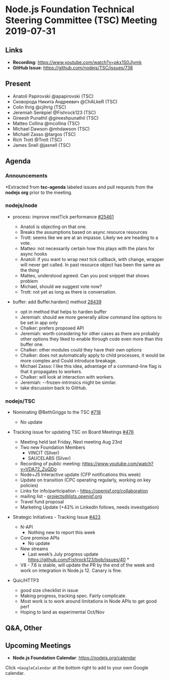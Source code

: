 # Node.js Foundation Technical Steering Committee (TSC) Meeting 2019-07-31

## Links

* **Recording**:  https://www.youtube.com/watch?v=pkx1S0Jlymk
* **GitHub Issue**: https://github.com/nodejs/TSC/issues/738

## Present

* Anatoli Papirovski @apapirovski (TSC)
* Сковорода Никита Андреевич @ChALkeR (TSC)
* Colin Ihrig @cjihrig (TSC)
* Jeremiah Senkpiel @Fishrock123 (TSC)
* Gireesh Punathil @gireeshpunathil (TSC)
* Matteo Collina @mcollina (TSC)
* Michael Dawson @mhdawson (TSC)
* Michaël Zasso @targos (TSC)
* Rich Trott @Trott (TSC)
* James Snell @jasnell (TSC)

## Agenda

### Announcements

*Extracted from **tsc-agenda** labeled issues and pull requests from the **nodejs org** prior to the meeting.

### nodejs/node

* process: improve nextTick performance [#25461](https://github.com/nodejs/node/pull/25461)
  * Anatoli is objecting on that one.
  * Breaks the assumptions based on async resource resources
  * Trott: seems like we are at an impasse. Likely we are heading to a vote.
  * Matteo: not necessarily certain how this plays with the plans for async hooks
  * Anatoli:  if you want to wrap next tick callback, with change, wrapper will never get
    called. In past resource object has been the same as the thing
  * Matteo, understood agreed. Can you post snippet that shows problem
  * Michael, should we suggest vote now?
  * Trott: not yet as long as there is conversation.

* buffer: add Buffer.harden() method [28439](https://github.com/nodejs/node/pull/28439)
  * opt in method that helps to harden buffer
  * Jeremiah: should we more generally allow command line options to be set in app only
  * Chalker: prefers proposed API
  * Jeremiah: worth considering for other cases as there are probably other options they liked
    to enable through code even more than this buffer one.
  * Chalker: other modules could they have their own options
  * Chalker: does not automatically apply to child processes, it would be more complex and
    Could introduce breakage.
  * Michael Zasso: I like this idea, advantage of a command-line flag is that it propagates
    to workers.
  * Chalker: will look at interaction with workers.
  * Jeremiah: --frozen-intrinsics might be similar.
  * take discussion back to GitHub.

### nodejs/TSC

* Nominating @BethGriggs to the TSC [#718](https://github.com/nodejs/TSC/issues/718)
  * No update

* Tracking issue for updating TSC on Board Meetings
[#476](https://github.com/nodejs/TSC/issues/476)
  * Meeting held last Friday, Next meeting Aug 23rd
  * Two new Foundation Members
    * VINCIT (Silver)
    * SAUCELABS (Silver)
  * Recording of public meeting: https://www.youtube.com/watch?v=VDA72_ZuQDo
  * Node+JS Interactive update (CFP notifications this week)
  * Update on transition (CPC operating regularly, working on key policies)
  * Links for info/participation - https://openjsf.org/collaboration
  * mailing list - projects@lists.openjsf.org
  * Travel fund proposal
  * Marketing Update (+43% in LinkedIn follows, needs investigation)

* Strategic Initiatives - Tracking Issue [#423](https://github.com/nodejs/TSC/issues/423)
  * N-API
    * Nothing new to report this week
  * Core promise APIs
    * No update
  * New streams
    * Last week’s July progress update https://github.com/Fishrock123/bob/issues/40 *
  * V8 - 7.6 is stable, will update the PR by the end of the week and work on integration in
    Node.js 12. Canary is fine.
* Quic/HTTP3
  * good size checklist in issue
  * Making progress, tracking spec. Fairly complicate.
  * Most work is to work around limitations in Node APIs to get good perf
  * Hoping to land as experimental Oct/Nov

## Q&A, Other

## Upcoming Meetings

* **Node.js Foundation Calendar**: https://nodejs.org/calendar

Click `+GoogleCalendar` at the bottom right to add to your own Google calendar.
